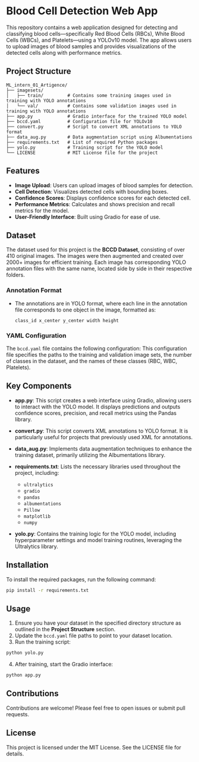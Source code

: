 # Blood Cell Detection Web App

This repository contains a web application designed for detecting and classifying blood cells—specifically Red Blood Cells (RBCs), White Blood Cells (WBCs), and Platelets—using a YOLOv10 model. The app allows users to upload images of blood samples and provides visualizations of the detected cells along with performance metrics.

## Project Structure

```
ML_intern_01_Artigence/
├── imagesets/
│   ├── train/         # Contains some training images used in training with YOLO annotations
│   └── val/           # Contains some validation images used in training with YOLO annotations
├── app.py             # Gradio interface for the trained YOLO model
├── bccd.yaml          # Configuration file for YOLOv10
├── convert.py         # Script to convert XML annotations to YOLO format
├── data_aug.py        # Data augmentation script using Albumentations
├── requirements.txt   # List of required Python packages
├── yolo.py            # Training script for the YOLO model
└── LICENSE            # MIT License file for the project
```

## Features

- **Image Upload**: Users can upload images of blood samples for detection.
- **Cell Detection**: Visualizes detected cells with bounding boxes.
- **Confidence Scores**: Displays confidence scores for each detected cell.
- **Performance Metrics**: Calculates and shows precision and recall metrics for the model.
- **User-Friendly Interface**: Built using Gradio for ease of use.

## Dataset
The dataset used for this project is the **BCCD Dataset**, consisting of over 410 original images. The images were then augmented and created over 2000+ images for efficient training. Each image has corresponding YOLO annotation files with the same name, located side by side in their respective folders.

### Annotation Format
- The annotations are in YOLO format, where each line in the annotation file corresponds to one object in the image, formatted as:
  ```
  class_id x_center y_center width height
  ```

### YAML Configuration
The `bccd.yaml` file contains the following configuration:
This configuration file specifies the paths to the training and validation image sets, the number of classes in the dataset, and the names of these classes (RBC, WBC, Platelets).


## Key Components

- **app.py**: This script creates a web interface using Gradio, allowing users to interact with the YOLO model. It displays predictions and outputs confidence scores, precision, and recall metrics using the Pandas library.
  
- **convert.py**: This script converts XML annotations to YOLO format. It is particularly useful for projects that previously used XML for annotations.
  
- **data_aug.py**: Implements data augmentation techniques to enhance the training dataset, primarily utilizing the Albumentations library.

- **requirements.txt**: Lists the necessary libraries used throughout the project, including:
  - `ultralytics`
  - `gradio`
  - `pandas`
  - `albumentations`
  - `Pillow`
  - `matplotlib`
  - `numpy`

- **yolo.py**: Contains the training logic for the YOLO model, including hyperparameter settings and model training routines, leveraging the Ultralytics library.

## Installation

To install the required packages, run the following command:

```bash
pip install -r requirements.txt
```

## Usage

1. Ensure you have your dataset in the specified directory structure as outlined in the **Project Structure** section.
2. Update the `bccd.yaml` file paths to point to your dataset location.
3. Run the training script:

```bash
python yolo.py
```

4. After training, start the Gradio interface:

```bash
python app.py
```
## Contributions

Contributions are welcome! Please feel free to open issues or submit pull requests.

## License

This project is licensed under the MIT License. See the LICENSE file for details.



   

